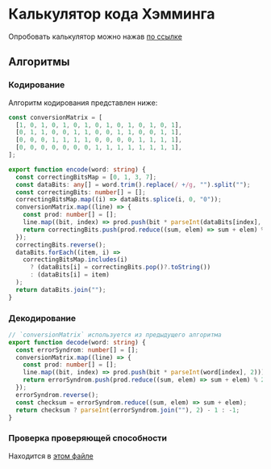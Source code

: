 # Калькулятор кода Хэмминга

Опробовать калькулятор можно нажав [по ссылке](pvrtss.github.io/hamming-code/)

## Алгоритмы

### Кодирование

Алгоритм кодирования представлен ниже:

```typescript
const conversionMatrix = [
  [1, 0, 1, 0, 1, 0, 1, 0, 1, 0, 1, 0, 1, 0, 1],
  [0, 1, 1, 0, 0, 1, 1, 0, 0, 1, 1, 0, 0, 1, 1],
  [0, 0, 0, 1, 1, 1, 1, 0, 0, 0, 0, 1, 1, 1, 1],
  [0, 0, 0, 0, 0, 0, 0, 1, 1, 1, 1, 1, 1, 1, 1],
];

export function encode(word: string) {
  const correctingBitsMap = [0, 1, 3, 7];
  const dataBits: any[] = word.trim().replace(/ +/g, "").split("");
  const correctingBits: number[] = [];
  correctingBitsMap.map((i) => dataBits.splice(i, 0, "0"));
  conversionMatrix.map((line) => {
    const prod: number[] = [];
    line.map((bit, index) => prod.push(bit * parseInt(dataBits[index], 2)));
    return correctingBits.push(prod.reduce((sum, elem) => sum + elem) % 2);
  });
  correctingBits.reverse();
  dataBits.forEach((item, i) =>
    correctingBitsMap.includes(i)
      ? (dataBits[i] = correctingBits.pop()?.toString())
      : (dataBits[i] = item)
  );
  return dataBits.join("");
}
```

### Декодирование

```typescript
// `conversionMatrix` используется из предыдущего алгоритма
export function decode(word: string) {
  const errorSyndrom: number[] = [];
  conversionMatrix.map((line) => {
    const prod: number[] = [];
    line.map((bit, index) => prod.push(bit * parseInt(word[index], 2)));
    return errorSyndrom.push(prod.reduce((sum, elem) => sum + elem) % 2);
  });
  errorSyndrom.reverse();
  const checksum = errorSyndrom.reduce((sum, elem) => sum + elem);
  return checksum ? parseInt(errorSyndrom.join(""), 2) - 1 : -1;
}
```

### Проверка проверяющей способности

Находится в [этом файле](src/utils/error-finder.ts)
